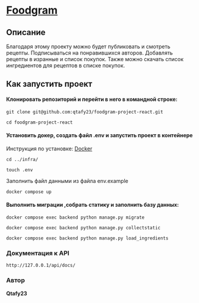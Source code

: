 # **[Foodgram](https://foodgram.gotdns.ch/)**


## **Описание**
Благодаря этому проекту можно будет публиковать и смотреть рецепты. Подписываться на понравившихся авторов.
Добавлять рецепты в изранные и список покупок. Также можно скачать список ингредиентов для рецептов в списке покупок.


## **Как запустить проект**

#### Клонировать репозиторий и перейти в него в командной строке:

```
git clone git@github.com:qtafy23/foodgram-project-react.git

cd foodgram-project-react
```
#### Установить докер, создать файл .env и запустить проект в контейнере

Инструкция по установке: [Docker](https://docs.docker.com/installation/mac/)

```
cd ../infra/

touch .env
```
Заполнить файл данными из файла env.example
```
docker compose up
```

#### Выполнить миграции ,собрать статику и заполнить базу данных:

```
docker compose exec backend python manage.py migrate

docker compose exec backend python manage.py collectstatic

docker compose exec backend python manage.py load_ingredients
```


### Документация к API

```
http://127.0.0.1/api/docs/
```

### Автор
**Qtafy23**